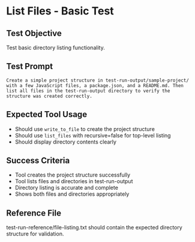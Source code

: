 # List Files - Basic Test

## Test Objective

Test basic directory listing functionality.

## Test Prompt

```
Create a simple project structure in test-run-output/sample-project/ with a few JavaScript files, a package.json, and a README.md. Then list all files in the test-run-output directory to verify the structure was created correctly.
```

## Expected Tool Usage

- Should use `write_to_file` to create the project structure
- Should use `list_files` with recursive=false for top-level listing
- Should display directory contents clearly

## Success Criteria

- Tool creates the project structure successfully
- Tool lists files and directories in test-run-output
- Directory listing is accurate and complete
- Shows both files and directories appropriately

## Reference File

test-run-reference/file-listing.txt should contain the expected directory structure for validation.
